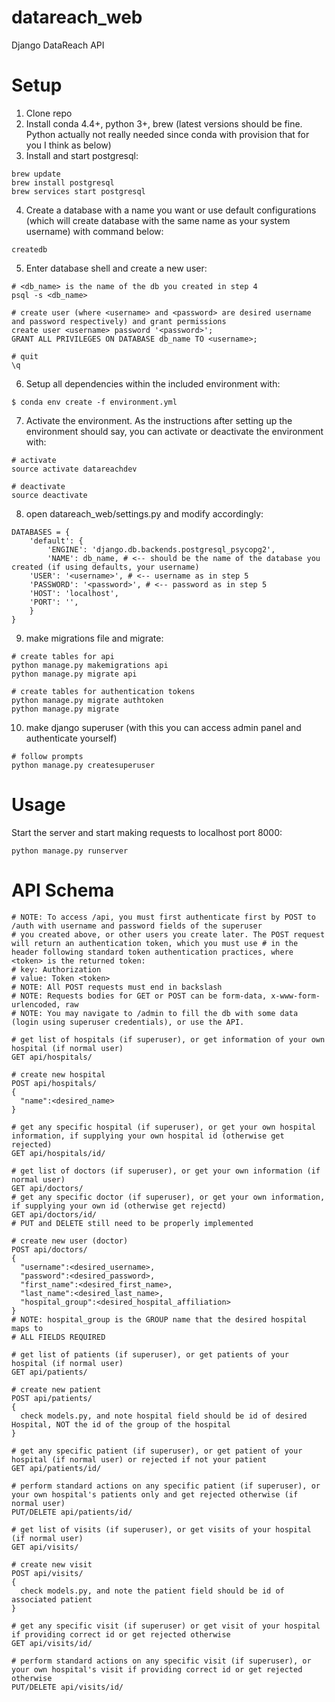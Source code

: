 # datareach_web
Django DataReach API 

# Setup
1. Clone repo
2. Install conda 4.4+, python 3+, brew (latest versions should be fine. Python actually not really needed since conda with provision that for you I think as below)
3. Install and start postgresql:
```
brew update
brew install postgresql
brew services start postgresql
```
4. Create a database with a name you want or use default configurations (which will create database with the same name as your system username) with command below:
```
createdb
```
5. Enter database shell and create a new user:
```
# <db_name> is the name of the db you created in step 4
psql -s <db_name>

# create user (where <username> and <password> are desired username and password respectively) and grant permissions
create user <username> password '<password>';
GRANT ALL PRIVILEGES ON DATABASE db_name TO <username>;

# quit
\q
```
6. Setup all dependencies within the included environment with:
```
$ conda env create -f environment.yml
```
7. Activate the environment. As the instructions after setting up the environment should say, you can activate or deactivate the environment with:
```
# activate
source activate datareachdev

# deactivate
source deactivate
```
8. open datareach_web/settings.py and modify accordingly:
```
DATABASES = {
    'default': {
        'ENGINE': 'django.db.backends.postgresql_psycopg2',
        'NAME': db_name, # <-- should be the name of the database you created (if using defaults, your username)
	'USER': '<username>', # <-- username as in step 5
	'PASSWORD': '<password>', # <-- password as in step 5
	'HOST': 'localhost',
	'PORT': '',
    }
}
```
9. make migrations file and migrate:
```
# create tables for api
python manage.py makemigrations api
python manage.py migrate api

# create tables for authentication tokens
python manage.py migrate authtoken
python manage.py migrate
```
10. make django superuser (with this you can access admin panel and authenticate yourself)
```
# follow prompts
python manage.py createsuperuser
```
# Usage
Start the server and start making requests to localhost port 8000:
```
python manage.py runserver
```

# API Schema
```
# NOTE: To access /api, you must first authenticate first by POST to /auth with username and password fields of the superuser 
# you created above, or other users you create later. The POST request will return an authentication token, which you must use # in the header following standard token authentication practices, where <token> is the returned token:
# key: Authorization
# value: Token <token>
# NOTE: All POST requests must end in backslash
# NOTE: Requests bodies for GET or POST can be form-data, x-www-form-urlencoded, raw
# NOTE: You may navigate to /admin to fill the db with some data (login using superuser credentials), or use the API.

# get list of hospitals (if superuser), or get information of your own hospital (if normal user)
GET api/hospitals/

# create new hospital
POST api/hospitals/
{
  "name":<desired_name>
}

# get any specific hospital (if superuser), or get your own hospital information, if supplying your own hospital id (otherwise get rejected)
GET api/hospitals/id/

# get list of doctors (if superuser), or get your own information (if normal user)
GET api/doctors/
# get any specific doctor (if superuser), or get your own information, if supplying your own id (otherwise get rejectd)
GET api/doctors/id/
# PUT and DELETE still need to be properly implemented

# create new user (doctor)
POST api/doctors/
{
  "username":<desired_username>,
  "password":<desired_password>,
  "first_name":<desired_first_name>,
  "last_name":<desired_last_name>,
  "hospital_group":<desired_hospital_affiliation>
}
# NOTE: hospital_group is the GROUP name that the desired hospital maps to
# ALL FIELDS REQUIRED

# get list of patients (if superuser), or get patients of your hospital (if normal user)
GET api/patients/

# create new patient 
POST api/patients/
{
  check models.py, and note hospital field should be id of desired Hospital, NOT the id of the group of the hospital
}

# get any specific patient (if superuser), or get patient of your hospital (if normal user) or rejected if not your patient
GET api/patients/id/

# perform standard actions on any specific patient (if superuser), or your own hospital's patients only and get rejected otherwise (if normal user)
PUT/DELETE api/patients/id/

# get list of visits (if superuser), or get visits of your hospital (if normal user)
GET api/visits/

# create new visit
POST api/visits/
{
  check models.py, and note the patient field should be id of associated patient
}

# get any specific visit (if superuser) or get visit of your hospital if providing correct id or get rejected otherwise
GET api/visits/id/

# perform standard actions on any specific visit (if superuser), or your own hospital's visit if providing correct id or get rejected otherwise
PUT/DELETE api/visits/id/
```

